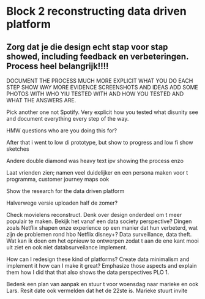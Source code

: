# Block 2 reconstructing data driven platform
##  Zorg dat je die design echt stap voor stap showed, including feedback en verbeteringen. Process heel belangrijk!!!!

DOCUMENT THE PROCESS MUCH MORE EXPLICIT WHAT YOU DO EACH STEP SHOW WAY MORE EVIDENCE SCREENSHOTS AND IDEAS ADD SOME PHOTOS WITH WHO YIU TESTED WITH AND HOW YOU TESTED AND WHAT THE ANSWERS ARE.

Pick another one not Spotify. Very explicit how you tested what disunity see and document everything every step of the way.

HMW questions who are you doing this for?

After that i went to low di prototype, but show to progress and low fi show sketches

Andere double diamond was heavy text ipv showing the process enzo

Laat vrienden zien; namen veel duidelijker en een persona maken voor t programma, customer journey maps ook

Show the research for the data driven platform

Halverwege versie uploaden half de zomer?

Check movielens reconstruct. Denk over design onderdeel om t meer populair te maken. Bekijk het vanaf een data society perspective? Dingen zoals Netflix shapen onze experience op een manier dat hun verbeterd, wat zijn de problemen rond hbo Netflix disney+? Data surveillance, data theft. Wat kan ik doen om het opnieuw te ontwerpen zodat t aan de ene kant mooi uit ziet en ook niet databsurveilance implement.

How can I redesign these kind of platforms? Create data minimalism and implement it how can I make it great? Emphasize those aspects and explain them how I did that that also shows the data perspectives PLO 1.

Bedenk een plan van aanpak en stuur t voor woensdag naar marieke en ook Lars. Resit date ook vermelden dat het de 22ste is. Marieke stuurt invite
